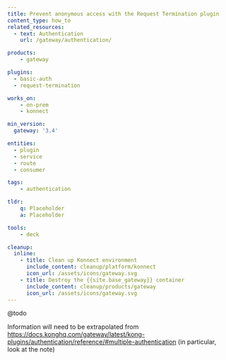 ```yaml
---
title: Prevent anonymous access with the Request Termination plugin
content_type: how_to
related_resources:
  - text: Authentication
    url: /gateway/authentication/

products:
    - gateway

plugins:
  - basic-auth
  - request-termination

works_on:
    - on-prem
    - konnect

min_version:
  gateway: '3.4'

entities: 
  - plugin
  - service
  - route
  - consumer

tags:
    - authentication

tldr:
    q: Placeholder
    a: Placeholder

tools:
    - deck

cleanup:
  inline:
    - title: Clean up Konnect environment
      include_content: cleanup/platform/konnect
      icon_url: /assets/icons/gateway.svg
    - title: Destroy the {{site.base_gateway}} container
      include_content: cleanup/products/gateway
      icon_url: /assets/icons/gateway.svg
---
```


@todo

Information will need to be extrapolated from https://docs.konghq.com/gateway/latest/kong-plugins/authentication/reference/#multiple-authentication (in particular, look at the note)